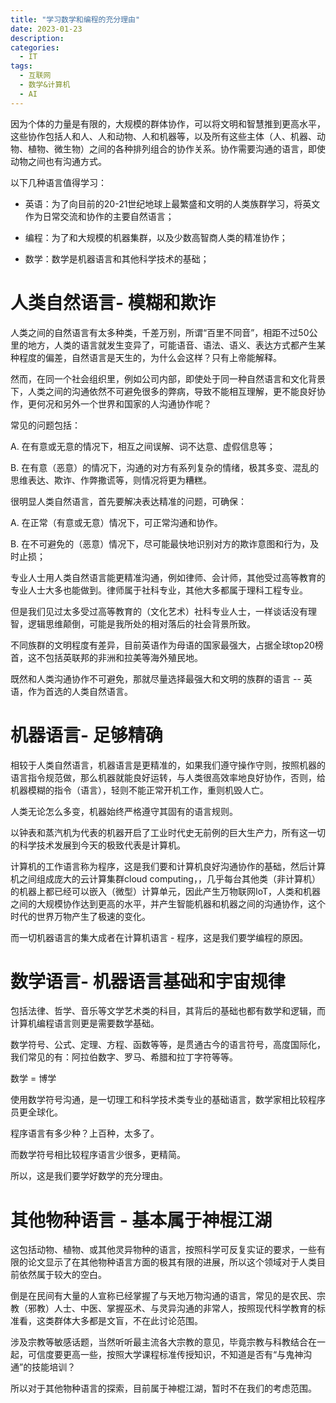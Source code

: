 ```yaml
---
title: "学习数学和编程的充分理由"
date: 2023-01-23
description:
categories:
  - IT
tags:
  - 互联网
  - 数学&计算机
  - AI
---
```



因为个体的力量是有限的，大规模的群体协作，可以将文明和智慧推到更高水平，这些协作包括人和人、人和动物、人和机器等，以及所有这些主体（人、机器、动物、植物、微生物）之间的各种排列组合的协作关系。协作需要沟通的语言，即使动物之间也有沟通方式。

以下几种语言值得学习：

- 英语：为了向目前的20-21世纪地球上最繁盛和文明的人类族群学习，将英文作为日常交流和协作的主要自然语言；

- 编程：为了和大规模的机器集群，以及少数高智商人类的精准协作；

- 数学：数学是机器语言和其他科学技术的基础；



# 人类自然语言- 模糊和欺诈

人类之间的自然语言有太多种类，千差万别，所谓“百里不同音”，相距不过50公里的地方，人类的语言就发生变异了，可能语音、语法、语义、表达方式都产生某种程度的偏差，自然语言是天生的，为什么会这样？只有上帝能解释。

然而，在同一个社会组织里，例如公司内部，即使处于同一种自然语言和文化背景下，人类之间的沟通依然不可避免很多的弊病，导致不能相互理解，更不能良好协作，更何况和另外一个世界和国家的人沟通协作呢？

常见的问题包括：

A. 在有意或无意的情况下，相互之间误解、词不达意、虚假信息等；

B. 在有意（恶意）的情况下，沟通的对方有系列复杂的情绪，极其多变、混乱的思维表达、欺诈、作弊撒谎等，则情况将更为糟糕。

很明显人类自然语言，首先要解决表达精准的问题，可确保：

A. 在正常（有意或无意）情况下，可正常沟通和协作。

B. 在不可避免的（恶意）情况下，尽可能最快地识别对方的欺诈意图和行为，及时止损；

专业人士用人类自然语言能更精准沟通，例如律师、会计师，其他受过高等教育的专业人士大多也能做到。律师属于社科专业，其他大多都属于理科工程专业。

但是我们见过太多受过高等教育的（文化艺术）社科专业人士，一样谈话没有理智，逻辑思维颠倒，可能是我所处的相对落后的社会背景所致。

不同族群的文明程度有差异，目前英语作为母语的国家最强大，占据全球top20榜首，这不包括英联邦的非洲和拉美等海外殖民地。

既然和人类沟通协作不可避免，那就尽量选择最强大和文明的族群的语言 -- 英语，作为首选的人类自然语言。

# 机器语言- 足够精确

相较于人类自然语言，机器语言是更精准的，如果我们遵守操作守则，按照机器的语言指令规范做，那么机器就能良好运转，与人类很高效率地良好协作，否则，给机器模糊的指令（语言），轻则不能正常开机工作，重则机毁人亡。

人类无论怎么多变，机器始终严格遵守其固有的语言规则。

以钟表和蒸汽机为代表的机器开启了工业时代史无前例的巨大生产力，所有这一切的科学技术发展到今天的极致代表是计算机。

计算机的工作语言称为程序，这是我们要和计算机良好沟通协作的基础，然后计算机之间组成庞大的云计算集群cloud computing，，几乎每台其他类（非计算机）的机器上都已经可以嵌入（微型）计算单元，因此产生万物联网IoT，人类和机器之间的大规模协作达到更高的水平，并产生智能机器和机器之间的沟通协作，这个时代的世界万物产生了极速的变化。

而一切机器语言的集大成者在计算机语言 - 程序，这是我们要学编程的原因。

# 数学语言- 机器语言基础和宇宙规律

包括法律、哲学、音乐等文学艺术类的科目，其背后的基础也都有数学和逻辑，而计算机编程语言则更是需要数学基础。

数学符号、公式、定理、方程、函数等等，是贯通古今的语言符号，高度国际化，我们常见的有：阿拉伯数字、罗马、希腊和拉丁字符等等。

数学 = 博学

使用数学符号沟通，是一切理工和科学技术类专业的基础语言，数学家相比较程序员更全球化。

程序语言有多少种？上百种，太多了。

而数学符号相比较程序语言少很多，更精简。

所以，这是我们要学好数学的充分理由。


# 其他物种语言 - 基本属于神棍江湖

这包括动物、植物、或其他灵异物种的语言，按照科学可反复实证的要求，一些有限的论文显示了在其他物种语言方面的极其有限的进展，所以这个领域对于人类目前依然属于较大的空白。

倒是在民间有大量的人宣称已经掌握了与天地万物沟通的语言，常见的是农民、宗教（邪教）人士、中医、掌握巫术、与灵异沟通的非常人，按照现代科学教育的标准看，这类群体大多都是文盲，不在此讨论范围。

涉及宗教等敏感话题，当然听听最主流各大宗教的意见，毕竟宗教与科教结合在一起，可信度要更高一些，按照大学课程标准传授知识，不知道是否有“与鬼神沟通”的技能培训？

所以对于其他物种语言的探索，目前属于神棍江湖，暂时不在我们的考虑范围。

